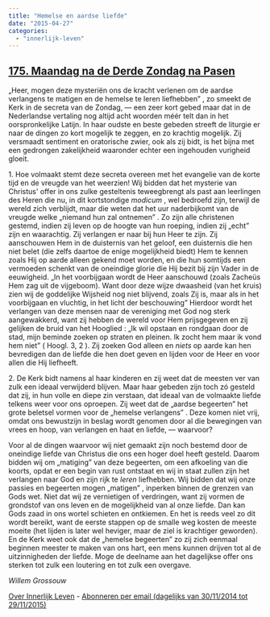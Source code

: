 ```yaml
---
title: "Hemelse en aardse liefde"
date: "2015-04-27"
categories: 
  - "innerlijk-leven"
---
```


## [175\. Maandag na de Derde Zondag na Pasen](http://ift.tt/1OWfETF)

„Heer, mogen deze mysteriën ons de kracht verlenen om de aardse verlangens te matigen en de hemelse te leren liefhebben” , zo smeekt de Kerk in de secreta van de Zondag, — een zeer kort gebed maar dat in de Nederlandse vertaling nog altijd acht woorden méér telt dan in het oorspronkelijke Latijn. In haar oudste en beste gebeden streeft de liturgie er naar de dingen zo kort mogelijk te zeggen, en zo krachtig mogelijk. Zij versmaadt sentiment en oratorische zwier, ook als zij bidt, is het bijna met een gedrongen zakelijkheid waaronder echter een ingehouden vurigheid gloeit.

1\. Hoe volmaakt stemt deze secreta overeen met het evangelie van de korte tijd en de vreugde van het weerzien! Wij bidden dat het mysterie van Christus' offer in ons zulke gesteltenis teweegbrengt als past aan leerlingen des Heren die nu, in dit kortstondige _modicum_ , wel bedroefd zijn, terwijl de wereld zich verblijdt, maar die weten dat het uur naderbijkomt van de vreugde welke „niemand hun zal ontnemen” . Zo zijn alle christenen gestemd, indien zij leven op de hoogte van hun roeping, indien zij „echt” zijn en waarachtig. Zij verlangen er naar bij hun Heer te zijn. Zij aanschouwen Hem in de duisternis van het geloof, een duisternis die hen niet belet (die zelfs daartoe de enige mogelijkheid biedt) Hem te kennen zoals Hij op aarde alleen gekend moet worden, en die hun somtijds een vermoeden schenkt van de oneindige glorie die Hij bezit bij zijn Vader in de eeuwigheid. „In het voorbijgaan wordt de Heer aanschouwd (zoals Zacheüs Hem zag uit de vijgeboom). Want door deze wijze dwaasheid (van het kruis) zien wij de goddelijke Wijsheid nog niet blijvend, zoals Zij is, maar als in het voorbijgaan en vluchtig, in het licht der beschouwing” Hierdoor wordt het verlangen van deze mensen naar de vereniging met God nog sterk aangewakkerd, want zij hebben de wereld voor Hem prijsgegeven en zij gelijken de bruid van het Hooglied : „Ik wil opstaan en rondgaan door de stad, mijn beminde zoeken op straten en pleinen. Ik zocht hem maar ik vond hem niet” ( Hoogl. 3, 2 ). Zij zoeken God alleen en _niets_ op aarde kan hen bevredigen dan de liefde die hen doet geven en lijden voor de Heer en voor allen die Hij liefheeft.

2\. De Kerk bidt namens al haar kinderen en zij weet dat de meesten ver van zulk een ideaal verwijderd blijven. Maar haar gebeden zijn toch zó gesteld dat zij, in hun volle en diepe zin verstaan, dat ideaal van de volmaakte liefde telkens weer voor ons oproepen. Zij weet dat de „aardse begeerten” het grote beletsel vormen voor de „hemelse verlangens” . Deze komen niet vrij, omdat ons bewustzijn in beslag wordt genomen door al die bewegingen van vrees en hoop, van verlangen en haat en liefde, — waarvoor?

Voor al de dingen waarvoor wij niet gemaakt zijn noch bestemd door de oneindige liefde van Christus die ons een hoger doel heeft gesteld. Daarom bidden wij om „matiging” van deze begeerten, om een afkoeling van die koorts, opdat er een begin van rust ontstaat en wij in staat zullen zijn het verlangen naar God en zijn rijk te _leren_ liefhebben. Wij bidden dat wij onze passies en begeerten mogen „matigen” , inperken binnen de grenzen van Gods wet. Niet dat wij ze vernietigen of verdringen, want zij vormen de grondstof van ons leven en de mogelijkheid van al onze liefde. Dan kan Gods zaad in ons wortel schieten en ontkiemen. En het is reeds veel zo dit wordt bereikt, want de eerste stappen op de smalle weg kosten de meeste moeite (het lijden is later wel heviger, maar de ziel is krachtiger geworden). En de Kerk weet ook dat de „hemelse begeerten” zo zij zich eenmaal beginnen meester te maken van ons hart, een mens kunnen drijven tot al de uitzinnigheden der liefde. Moge de deelname aan het dagelijkse offer ons sterken tot zulk een loutering en tot zulk een overgave.

_Willem Grossouw_

[Over Innerlijk Leven](http://ift.tt/1y6X5mY) - [Abonneren per email (dagelijks van 30/11/2014 tot 29/11/2015)](http://eepurl.com/9P3DT)
